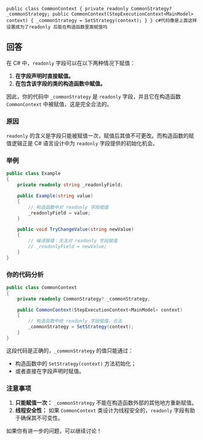 ```
public class CommonContext { private readonly CommonStrategy? _commonStrategy; public CommonContext(StepExecutionContext<MainModel> context) { _commonStrategy = SetStrategy(context); } } c#代码像是上面这样设置成为了readonly 后能在构造函数里面赋值吗
```

## 回答
在 C# 中，`readonly` 字段可以在以下两种情况下赋值：

1. **在字段声明时直接赋值。**
2. **在包含该字段的类的构造函数中赋值。**

因此，你的代码中 `_commonStrategy` 是 `readonly` 字段，并且它在构造函数 `CommonContext` 中被赋值，这是完全合法的。

### 原因

`readonly` 的含义是字段只能被赋值一次，赋值后其值不可更改。而构造函数的赋值逻辑正是 C# 语言设计中为 `readonly` 字段提供的初始化机会。

### 举例

```csharp
public class Example
{
    private readonly string _readonlyField;

    public Example(string value)
    {
        // 构造函数中对 readonly 字段赋值
        _readonlyField = value;
    }

    public void TryChangeValue(string newValue)
    {
        // 编译报错：无法对 readonly 字段赋值
        // _readonlyField = newValue;
    }
}
```

### 你的代码分析

```csharp
public class CommonContext
{
    private readonly CommonStrategy? _commonStrategy;

    public CommonContext(StepExecutionContext<MainModel> context)
    {
        // 构造函数中给 readonly 字段赋值，合法
        _commonStrategy = SetStrategy(context);
    }
}
```

这段代码是正确的，`_commonStrategy` 的值只能通过：

- 构造函数中的 `SetStrategy(context)` 方法初始化；
- 或者直接在字段声明时赋值。

### 注意事项

1. **只能赋值一次：** `_commonStrategy` 不能在构造函数外部的其他地方重新赋值。
2. **线程安全性：** 如果 `CommonContext` 类设计为线程安全的，`readonly` 字段有助于确保其不可变性。

如果你有进一步的问题，可以继续讨论！